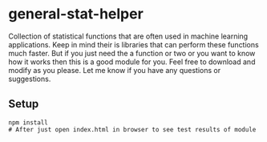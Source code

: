 # general-stat-helper
Collection of statistical functions that are often used in machine learning applications. Keep in mind their is libraries that can perform these functions much faster. But if you just need the a function or two or you want to know how it works then this is a good module for you. Feel free to download and modify as you please. Let me know if you have any questions or suggestions.

## Setup
```
npm install
# After just open index.html in browser to see test results of module
```